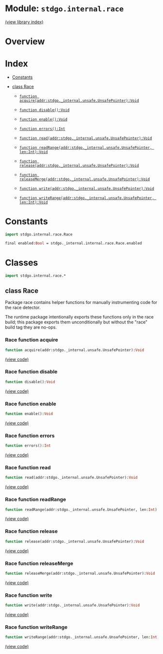 # Module: `stdgo.internal.race`

[(view library index)](../../stdgo.md)


# Overview


# Index


- [Constants](<#constants>)

- [class Race](<#class-race>)

  - [`function acquire(addr:stdgo._internal.unsafe.UnsafePointer):Void`](<#race-function-acquire>)

  - [`function disable():Void`](<#race-function-disable>)

  - [`function enable():Void`](<#race-function-enable>)

  - [`function errors():Int`](<#race-function-errors>)

  - [`function read(addr:stdgo._internal.unsafe.UnsafePointer):Void`](<#race-function-read>)

  - [`function readRange(addr:stdgo._internal.unsafe.UnsafePointer, len:Int):Void`](<#race-function-readrange>)

  - [`function release(addr:stdgo._internal.unsafe.UnsafePointer):Void`](<#race-function-release>)

  - [`function releaseMerge(addr:stdgo._internal.unsafe.UnsafePointer):Void`](<#race-function-releasemerge>)

  - [`function write(addr:stdgo._internal.unsafe.UnsafePointer):Void`](<#race-function-write>)

  - [`function writeRange(addr:stdgo._internal.unsafe.UnsafePointer, len:Int):Void`](<#race-function-writerange>)

# Constants


```haxe
import stdgo.internal.race.Race
```


```haxe
final enabled:Bool = stdgo._internal.internal.race.Race.enabled
```


# Classes


```haxe
import stdgo.internal.race.*
```


## class Race



Package race contains helper functions for manually instrumenting code for the race detector.  


The runtime package intentionally exports these functions only in the race build;
this package exports them unconditionally but without the "race" build tag they are no\-ops.  

### Race function acquire


```haxe
function acquire(addr:stdgo._internal.unsafe.UnsafePointer):Void
```


[\(view code\)](<./Race.hx#L12>)


### Race function disable


```haxe
function disable():Void
```


[\(view code\)](<./Race.hx#L21>)


### Race function enable


```haxe
function enable():Void
```


[\(view code\)](<./Race.hx#L24>)


### Race function errors


```haxe
function errors():Int
```


[\(view code\)](<./Race.hx#L39>)


### Race function read


```haxe
function read(addr:stdgo._internal.unsafe.UnsafePointer):Void
```


[\(view code\)](<./Race.hx#L27>)


### Race function readRange


```haxe
function readRange(addr:stdgo._internal.unsafe.UnsafePointer, len:Int):Void
```


[\(view code\)](<./Race.hx#L33>)


### Race function release


```haxe
function release(addr:stdgo._internal.unsafe.UnsafePointer):Void
```


[\(view code\)](<./Race.hx#L15>)


### Race function releaseMerge


```haxe
function releaseMerge(addr:stdgo._internal.unsafe.UnsafePointer):Void
```


[\(view code\)](<./Race.hx#L18>)


### Race function write


```haxe
function write(addr:stdgo._internal.unsafe.UnsafePointer):Void
```


[\(view code\)](<./Race.hx#L30>)


### Race function writeRange


```haxe
function writeRange(addr:stdgo._internal.unsafe.UnsafePointer, len:Int):Void
```


[\(view code\)](<./Race.hx#L36>)


